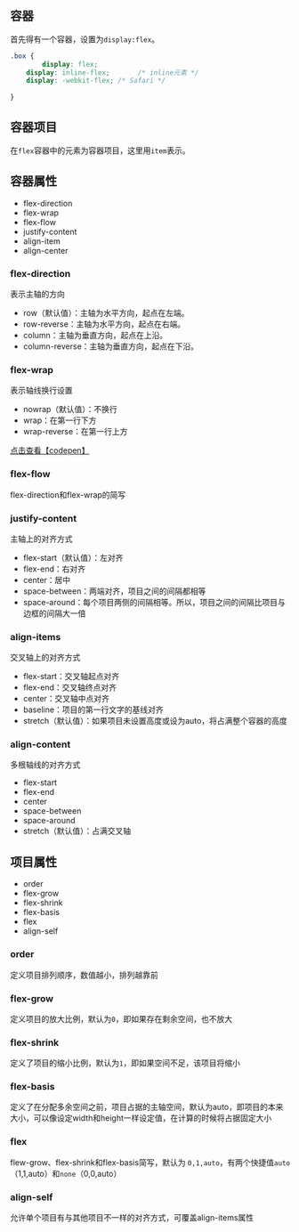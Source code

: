 ## 容器
首先得有一个容器，设置为`display:flex`。
```css
.box {
		display: flex;
  	display: inline-flex;		/* inline元素 */
  	display: -webkit-flex; /* Safari */
  
}
```

## 容器项目
在`flex`容器中的元素为容器项目，这里用`item`表示。

## 容器属性

- flex-direction
- flex-wrap
- flex-flow
- justify-content
- align-item
- align-center

### flex-direction
表示主轴的方向

- row（默认值）：主轴为水平方向，起点在左端。
- row-reverse：主轴为水平方向，起点在右端。
- column：主轴为垂直方向，起点在上沿。
- column-reverse：主轴为垂直方向，起点在下沿。

### flex-wrap
表示轴线换行设置

- nowrap（默认值）：不换行
- wrap：在第一行下方
- wrap-reverse：在第一行上方

[点击查看【codepen】](https://codepen.io/lwrench/embed/xxLqovv)

### flex-flow
flex-direction和flex-wrap的简写

### justify-content
主轴上的对齐方式

- flex-start（默认值）：左对齐
- flex-end：右对齐
- center：居中
- space-between：两端对齐，项目之间的间隔都相等
- space-around：每个项目两侧的间隔相等。所以，项目之间的间隔比项目与边框的间隔大一倍

### align-items
交叉轴上的对齐方式

- flex-start：交叉轴起点对齐
- flex-end：交叉轴终点对齐
- center：交叉轴中点对齐
- baseline：项目的第一行文字的基线对齐
- stretch（默认值）：如果项目未设置高度或设为auto，将占满整个容器的高度

### align-content
多根轴线的对齐方式

- flex-start
- flex-end
- center
- space-between
- space-around
- stretch（默认值）：占满交叉轴

## 项目属性

- order
- flex-grow
- flex-shrink
- flex-basis
- flex
- align-self
### order
定义项目排列顺序，数值越小，排列越靠前

### flex-grow
定义项目的放大比例，默认为`0`，即如果存在剩余空间，也不放大

### flex-shrink
定义了项目的缩小比例，默认为`1`，即如果空间不足，该项目将缩小

### flex-basis
定义了在分配多余空间之前，项目占据的主轴空间，默认为auto，即项目的本来大小，可以像设定width和height一样设定值，在计算的时候将占据固定大小

### flex
flew-grow、flex-shrink和flex-basis简写，默认为 `0,1,auto`，有两个快捷值`auto`（1,1,auto）和`none`（0,0,auto）

### align-self
允许单个项目有与其他项目不一样的对齐方式，可覆盖align-items属性
